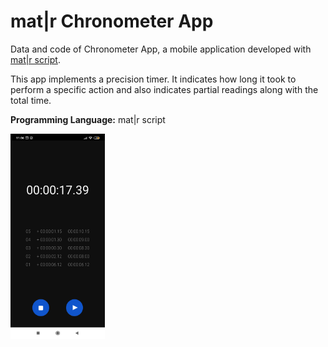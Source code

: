 # mat|r Chronometer App
Data and code of Chronometer App, a mobile application developed with [mat|r script](https://www.matrproject.com/).

This app implements a precision timer. It indicates how long it took to perform a specific action and also indicates partial readings along with the total time.

**Programming Language:** mat|r script

<img src="Images/img.jpg" width="30%" height="30%">
